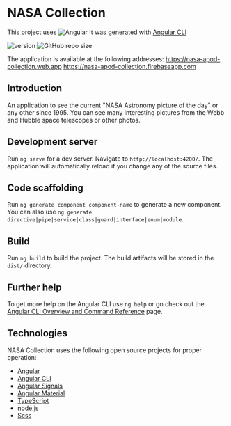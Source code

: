 # NASA Collection
This project uses ![Angular](https://img.shields.io/badge/Angular-DD0031?style=plastic&logo=angular&logoColor=white) It was generated with [Angular CLI](https://github.com/angular/angular-cli)

![version](https://img.shields.io/badge/angular%20cli%20version-16.2.1-blue?style=plastic) ![GitHub repo size](https://img.shields.io/github/repo-size/anmk/nasa-collection-angular-signals?style=plastic)

The application is available at the following addresses:
https://nasa-apod-collection.web.app
https://nasa-apod-collection.firebaseapp.com

## Introduction
An application to see the current "NASA Astronomy picture of the day" or any other since 1995. You can see many interesting pictures from the Webb and Hubble space telescopes or other photos.

## Development server
Run `ng serve` for a dev server. Navigate to `http://localhost:4200/`. The application will automatically reload if you change any of the source files.

## Code scaffolding
Run `ng generate component component-name` to generate a new component. You can also use `ng generate directive|pipe|service|class|guard|interface|enum|module`.

## Build
Run `ng build` to build the project. The build artifacts will be stored in the `dist/` directory.

## Further help
To get more help on the Angular CLI use `ng help` or go check out the [Angular CLI Overview and Command Reference](https://angular.io/cli) page.

## Technologies
NASA Collection uses the following open source projects for proper operation:
* [Angular](https://github.com/angular/angular)
* [Angular CLI](https://github.com/angular/angular-cli)
* [Angular Signals](https://angular.io/guide/signals)
* [Angular Material](https://material.angular.io)
* [TypeScript](https://github.com/microsoft/TypeScript)
* [node.js](https://nodejs.org/en/)
* [Scss](https://github.com/sass)
